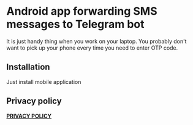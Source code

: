 Android app forwarding SMS messages to Telegram bot
===================================================
It is just handy thing when you work on your laptop.
You probably don't want to pick up your phone every time you need to enter OTP code.

Installation
------------
Just install mobile application

Privacy policy
--------------
__[PRIVACY POLICY](PRIVACY.md)__

